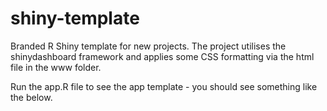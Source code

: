 # shiny-template

Branded R Shiny template for new projects. The project utilises the shinydashboard framework and applies some CSS formatting via the html file in the www folder. 

Run the app.R file to see the app template - you should see something like the below. 

